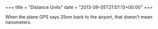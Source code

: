 +++
title = "Distance Units"
date = "2013-09-05T21:57:13+00:00"
+++

When the plane GPS says 25nm back to the airport, that doesn't mean nanometers.
			